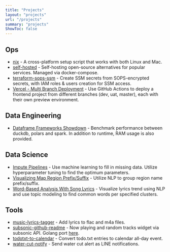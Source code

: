 ```yaml
---
title: "Projects"
layout: "projects"
url: "/projects"
summary: "projects"
ShowToc: false
---
```


## Ops

- [nix](https://www.karnwong.me/posts/2022/12/cross-platform-package-env-management-with-nix/) - A cross-platform setup script that works with both Linux and Mac.
- [self-hosted](https://github.com/kahnwong/self-hosted) - Self-hosting open-source alternatives for popular services. Managed via docker-compose.
- [terraform-sops-ssm](https://github.com/kahnwong/terraform-sops-ssm) - Create SSM secrets from SOPS-encrypted secrets, with IAM roles & users creation for SSM access.
- [Vercel - Multi Branch Deployment](https://github.com/kahnwong/vercel-multi-branch-deployment) - Use GitHub Actions to deploy a frontend project from different branches (dev, uat, master), each with their own preview environment.

## Data Engineering

- [Dataframe Frameworks Showdown](https://www.karnwong.me/posts/2023/04/duckdb-vs-polars-vs-spark/) - Benchmark performance between duckdb, polars and spark. In addition to runtime, RAM usage is also provided.

## Data Science

- [Impute Pipelines](https://www.karnwong.me/posts/2020/05/impute-pipelines/) - Use machine learning to fill in missing data. Utilize hyperparameter tuning to find the optimum parameters.
- [Visualizing Map Region Prefix/Suffix](https://www.karnwong.me/posts/2020/09/visualizing-map-region-prefix-suffix/) - Utilize NLP to group region name prefix/suffix.
- [Word-Based Analysis With Song Lyrics](https://www.karnwong.me/posts/2020/04/word-based-analysis-with-song-lyrics/) - Visualize lyrics trend using NLP and use topic modeling to find common words per specified clusters.

## Tools

- [music-lyrics-tagger](https://github.com/kahnwong/music-lyrics-tagger) - Add lyrics to flac and m4a files.
- [subsonic-github-readme](https://github.com/devbaygroup/subsonic-github-readme) - Now playing and random tracks widget via subsonic API. Golang port [here](https://github.com/kahnwong/subsonic-github-readme-golang).
- [todotxt-to-calendar](https://github.com/devbaygroup/todotxt-to-calendar) - Convert todo.txt entries to calendar all-day event.
- [water-cut-notify](https://github.com/devbaygroup/water-cut-notify) - Send water cut alert as LINE notifications.
